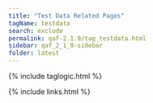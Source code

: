 ```yaml
---
title: "Test Data Related Pages"
tagName: testdata
search: exclude
permalink: qaf-2.1.9/tag_testdata.html
sidebar: qaf_2_1_9-sidebar
folder: latest
---
```

{% include taglogic.html %}

{% include links.html %}

